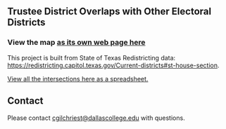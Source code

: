 
## Trustee District Overlaps with Other Electoral Districts

### View the map [as its own web page here](https://cgilchriest-dcccd.github.io/trustee-overlaps/)

This project is built from State of Texas Redistricting data: https://redistricting.capitol.texas.gov/Current-districts#st-house-section. 

[View all the intersections here as a spreadsheet.](https://dcccd-my.sharepoint.com/:x:/g/personal/cmg0003_dcccd_edu/EapBb-FbMmNBvxrSEDx4AzYBjpsmNuvjJPp_zY5PZ2X4lw?e=OEdfFr)

## Contact
Please contact cgilchriest@dallascollege.edu with questions. 
